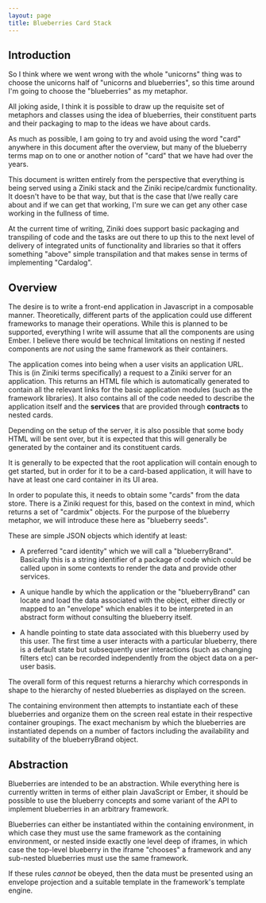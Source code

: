 ```yaml
---
layout: page
title: Blueberries Card Stack
---
```


## Introduction

So I think where we went wrong with the whole "unicorns" thing was to
choose the unicorns half of "unicorns and blueberries", so this time
around I'm going to choose the "blueberries" as my metaphor.

All joking aside, I think it is possible to draw up the requisite set
of metaphors and classes using the idea of blueberries, their
constituent parts and their packaging to map to the ideas we have
about cards.

As much as possible, I am going to try and avoid using the word "card"
anywhere in this document after the overview, but many of the
blueberry terms map on to one or another notion of "card" that we have
had over the years.

This document is written entirely from the perspective that everything
is being served using a Ziniki stack and the Ziniki recipe/cardmix
functionality.  It doesn't have to be that way, but that is the case
that I/we really care about and if we can get that working, I'm sure
we can get any other case working in the fullness of time.

At the current time of writing, Ziniki does support basic packaging
and transpiling of code and the tasks are out there to up this to the
next level of delivery of integrated units of functionality and
libraries so that it offers something "above" simple transpilation and
that makes sense in terms of implementing "Cardalog".

## Overview

The desire is to write a front-end application in Javascript in a
composable manner.  Theoretically, different parts of the application
could use different frameworks to manage their operations.  While this
is planned to be supported, everything I write will assume that all
the components are using Ember.  I believe there would be technical
limitations on nesting if nested components are _not_ using the same
framework as their containers.

The application comes into being when a user visits an application
URL.  This is (in Ziniki terms specifically) a request to a Ziniki
server for an application.  This returns an HTML file which is
automatically generated to contain all the relevant links for the
basic application modules (such as the framework libraries).  It also
contains all of the code needed to describe the application itself and
the **services** that are provided through **contracts** to nested
cards.

Depending on the setup of the server, it is also possible that some
body HTML will be sent over, but it is expected that this will
generally be generated by the container and its constituent cards.

It is generally to be expected that the root application will contain
enough to get started, but in order for it to be a card-based
application, it will have to have at least one card container in its
UI area.

In order to populate this, it needs to obtain some "cards" from the
data store.  There is a Ziniki request for this, based on the context
in mind, which returns a set of "cardmix" objects.  For the purpose of
the blueberry metaphor, we will introduce these here as "blueberry
seeds".

These are simple JSON objects which identify at least:

* A preferred "card identity" which we will call a "blueberryBrand".
Basically this is a string identifier of a package of code which could
be called upon in some contexts to render the data and provide other
services.

* A unique handle by which the application or the "blueberryBrand" can
locate and load the data associated with the object, either directly
or mapped to an "envelope" which enables it to be interpreted in an
abstract form without consulting the blueberry itself.

* A handle pointing to state data associated with this blueberry used by
this user.  The first time a user interacts with a particular
blueberry, there is a default state but subsequently user interactions
(such as changing filters etc) can be recorded independently from the
object data on a per-user basis.

The overall form of this request returns a hierarchy which corresponds
in shape to the hierarchy of nested blueberries as displayed on the
screen.

The containing environment then attempts to instantiate each of these
blueberries and organize them on the screen real estate in their
respective container groupings.  The exact mechanism by which the
blueberries are instantiated depends on a number of factors including
the availability and suitability of the blueberryBrand object.

## Abstraction

Blueberries are intended to be an abstraction.  While everything here
is currently written in terms of either plain JavaScript or Ember, it
should be possible to use the blueberry concepts and some variant of
the API to implement blueberries in an arbitrary framework.

Blueberries can either be instantiated within the containing
environment, in which case they must use the same framework as the
containing environment, or nested inside exactly one level deep of
iframes, in which case the top-level blueberry in the iframe "chooses"
a framework and any sub-nested blueberries must use the same
framework.

If these rules _cannot_ be obeyed, then the data must be presented
using an envelope projection and a suitable template in the
framework's template engine.


